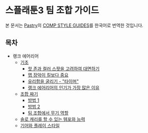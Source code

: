 # 스플래툰3 팀 조합 가이드

본 문서는 [Pastry](https://bsky.app/profile/pinkpuffypastry.bsky.social)의 [COMP STYLE GUIDES](https://docs.google.com/document/d/1NLrgzGpfDxZCiOfUuLKgaBhQ7YAMjhnsRwWSCr1-kq0/edit?usp=sharing)를 한국어로 번역한 것입니다.

## 목차

- 랭크 에어리어
  - [기초](./Zones%20101/Fundamentals.md)
    - [핫 존과 컬러 스팟을 고려하여 대면하기](./Zones%20101/Fundamentals.md#핫-존과-컬러-스팟을-고려하여-대면하기)
    - [맵 장악이 킬보다 중요](./Zones%20101/Fundamentals.md#맵-장악이-킬보다-중요)
    - [유리함을 굴리기 - "타이머"](./Zones%20101/Fundamentals.md#유리함을-굴리기---타이머)
    - [랭크 에어리어의 인기가 가장 많은 이유](./Zones%20101/Fundamentals.md#랭크-에어리어의-인기가-가장-많은-이유)
  - [조합 짜기](./Zones%20101/Advanced.md)
    - [방법 1](./Zones%20101/Advanced.md#방법-1)
    - [방법 2](./Zones%20101/Advanced.md#방법-2)
    - [팀 조합에서 무기 역할](./Zones%20101/Advanced.md#팀-조합에서-무기-역할)
  - [솔로 캐리를 할 수 있는 템포와 능력](./Zones%20101/Advanced.md#솔로-캐리를-할-수-있는-템포와-능력)
  - [기어와 플레이 스타일](./Zones%20101/Advanced.md#기어와-플레이-스타일)
